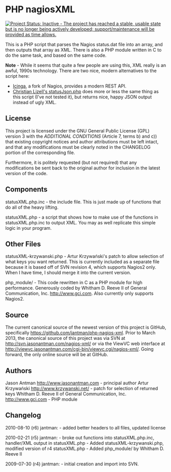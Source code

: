 PHP nagiosXML
=============

[![Project Status: Inactive - The project has reached a stable, usable state but is no longer being actively developed; support/maintenance will be provided as time allows.](http://www.repostatus.org/badges/0.1.0/inactive.svg)](http://www.repostatus.org/#inactive)

This is a PHP script that parses the Nagios status.dat file into an array, and
then outputs that array as XML. There is also a PHP module written in C to do
the same task, and based on the same code.

**Note** - While it seems that quite a few people are using this, XML really
  is an awful, 1990s technology. There are two nice, modern alternatives to
  the script here:
* [Icinga](https://www.icinga.org/), a fork of Nagios, provides a modern REST
  API.
* [Christian Lizell's
  statusJson.php](https://github.com/lizell/php-nagios-json) does more or less
  the same thing as this script (I've not tested it), but returns nice, happy
  JSON output instead of ugly XML.

License
--------

This project is licensed under the GNU General Public License (GPL) version
3 with the *ADDITIONAL CONDITIONS* (Article 7, terms b) and c)) that existing
copyright notices and author attributions must be left intact, and that any
modifications must be clearly noted in the CHANGELOG portion of the
corresponding file. 

Furthermore, it is politely requested (but not required) that any
modifications be sent back to the original author for inclusion in the latest
version of the code.

Components
-----------
statusXML.php.inc - the include file. This is just made up of functions that
do all of the heavy lifting.

statusXML.php - a script that shows how to make use of the functions in
statusXML.php.inc to output XML. You may as well replicate this simple logic
in your program.

Other Files
------------
statusXML-krzywanski.php - Artur Krzywański's patch to allow selection of what
keys you want returned. This is currently included as a separate file because
it is based off of SVN revision 4, which supports Nagios2 only. When I have
time, I should merge it into the current version.

php_module/ - This code rewritten in C as a PHP module for high
performance. Generously coded by Whitham D. Reeve II of General Communication,
Inc. <http://www.gci.com>. Also currently only supports Nagios2.

Source
-------

The current canonical source of the newest version of this project is GitHub,
specifically <https://github.com/jantman/php-nagios-xml>. Prior to March 2013,
the canonical source of this project was via SVN at
<http://svn.jasonantman.com/nagios-xml/> or via the ViewVC web interface at
<http://viewvc.jasonantman.com/cgi-bin/viewvc.cgi/nagios-xml/>. Going forward,
the only online source will be at GitHub.

Authors
--------
Jason Antman <http://www.jasonantman.com> - principal author
Artur Krzywański <http://www.krzywanski.net/> - patch for selection of returned keys
Whitham D. Reeve II of General Communication, Inc. <http://www.gci.com> - PHP module

Changelog
----------

2010-08-10 (r6) jantman:
	- added better headers to all files, updated license

2010-02-21 (r5) jantman:
	- broke out functions into statusXML.php.inc, handler/XML output in
	   statusXML.php
	- Added statusXML-krzywanski.php, modified version of r4 statusXML.php
	- Added php_module/ by Whitham D. Reeve II

2009-07-30 (r4) jantman:
	- initial creation and import into SVN.
